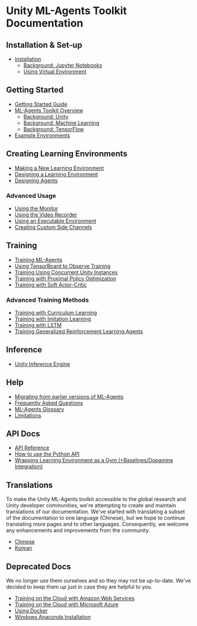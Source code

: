 # Unity ML-Agents Toolkit Documentation

## Installation & Set-up

* [Installation](Installation.md)
  * [Background: Jupyter Notebooks](Background-Jupyter.md)
  * [Using Virtual Environment](Using-Virtual-Environment.md)

## Getting Started

* [Getting Started Guide](Getting-Started.md)
* [ML-Agents Toolkit Overview](ML-Agents-Overview.md)
  * [Background: Unity](Background-Unity.md)
  * [Background: Machine Learning](Background-Machine-Learning.md)
  * [Background: TensorFlow](Background-TensorFlow.md)
* [Example Environments](Learning-Environment-Examples.md)

## Creating Learning Environments

* [Making a New Learning Environment](Learning-Environment-Create-New.md)
* [Designing a Learning Environment](Learning-Environment-Design.md)
* [Designing Agents](Learning-Environment-Design-Agents.md)

### Advanced Usage
  * [Using the Monitor](Feature-Monitor.md)
  * [Using the Video Recorder](https://github.com/Unity-Technologies/video-recorder)
  * [Using an Executable Environment](Learning-Environment-Executable.md)
  * [Creating Custom Side Channels](Custom-SideChannels.md)

## Training

* [Training ML-Agents](Training-ML-Agents.md)
* [Using TensorBoard to Observe Training](Using-Tensorboard.md)
* [Training Using Concurrent Unity Instances](Training-Using-Concurrent-Unity-Instances.md)
* [Training with Proximal Policy Optimization](Training-PPO.md)
* [Training with Soft Actor-Critic](Training-SAC.md)

### Advanced Training Methods

* [Training with Curriculum Learning](Training-Curriculum-Learning.md)
* [Training with Imitation Learning](Training-Imitation-Learning.md)
* [Training with LSTM](Feature-Memory.md)
* [Training Generalized Reinforcement Learning Agents](Training-Generalized-Reinforcement-Learning-Agents.md)

## Inference

* [Unity Inference Engine](Unity-Inference-Engine.md)

## Help

* [Migrating from earlier versions of ML-Agents](Migrating.md)
* [Frequently Asked Questions](FAQ.md)
* [ML-Agents Glossary](Glossary.md)
* [Limitations](Limitations.md)

## API Docs

* [API Reference](API-Reference.md)
* [How to use the Python API](Python-API.md)
* [Wrapping Learning Environment as a Gym (+Baselines/Dopamine Integration)](../gym-unity/README.md)

## Translations

To make the Unity ML-Agents toolkit accessible to the global research and
Unity developer communities, we're attempting to create and maintain
translations of our documentation. We've started with translating a subset
of the documentation to one language (Chinese), but we hope to continue
translating more pages and to other languages. Consequently,
we welcome any enhancements and improvements from the community.

* [Chinese](localized/zh-CN/)
* [Korean](localized/KR/)

## Deprecated Docs
We no longer use them ourselves and so they may not be up-to-date.
We've decided to keep them up just in case they are helpful to you.

* [Training on the Cloud with Amazon Web Services](Training-on-Amazon-Web-Service.md)
* [Training on the Cloud with Microsoft Azure](Training-on-Microsoft-Azure.md)
* [Using Docker](Using-Docker.md)
* [Windows Anaconda Installation](Installation-Anaconda-Windows.md)
